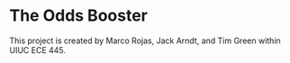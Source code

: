 # The Odds Booster

This project is created by Marco Rojas, Jack Arndt, and Tim Green within UIUC ECE 445.
